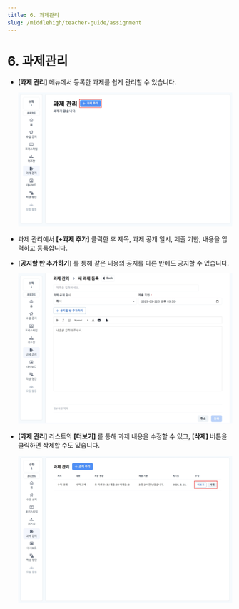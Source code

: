 ```yaml
---
title: 6. 과제관리
slug: /middlehigh/teacher-guide/assignment
---
```


# 6. 과제관리

- **\[과제 관리]** 메뉴에서 등록한 과제를 쉽게 관리할 수 있습니다.

  ![](/img/tcher_2-6_01.jpg)

- 과제 관리에서 **\[+과제 추가]** 클릭한 후 제목, 과제 공개 일시, 제출 기한, 내용을 입력하고 등록합니다.
- **\[공지할 반 추가하기]** 를 통해 같은 내용의 공지를 다른 반에도 공지할 수 있습니다.

  ![](/img/tcher_2-6_02.jpg)

- **\[과제 관리]** 리스트의 **\[더보기]** 를 통해 과제 내용을 수정할 수 있고, **\[삭제]** 버튼을 클릭하면 삭제할 수도 있습니다.

  ![](/img/tcher_2-6_03.jpg)
